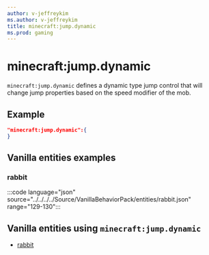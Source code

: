 ```yaml
---
author: v-jeffreykim
ms.author: v-jeffreykim
title: minecraft:jump.dynamic
ms.prod: gaming
---
```


# minecraft:jump.dynamic

`minecraft:jump.dynamic` defines a dynamic type jump control that will change jump properties based on the speed modifier of the mob.

## Example

```json
"minecraft:jump.dynamic":{
}
```

## Vanilla entities examples

### rabbit

:::code language="json" source="../../../../Source/VanillaBehaviorPack/entities/rabbit.json" range="129-130":::

## Vanilla entities using `minecraft:jump.dynamic`

- [rabbit](../../../../Source/VanillaBehaviorPack_Snippets/entities/rabbit.md)